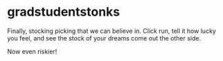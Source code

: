 # gradstudentstonks

Finally, stocking picking that we can believe in.
Click run, tell it how lucky you feel, and see the stock of your dreams come out the other side. 

Now even riskier!
